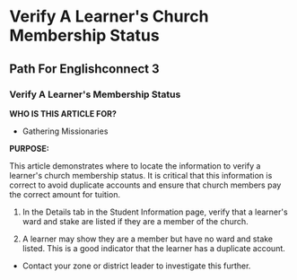 # Verify A Learner's Church Membership Status

## Path For Englishconnect 3

### Verify A Learner's Membership Status

**WHO IS THIS ARTICLE FOR?**

- Gathering Missionaries

**PURPOSE:**

This article demonstrates where to locate the information to verify a learner's church membership status. It is critical that this information is correct to avoid duplicate accounts and ensure that church members pay the correct amount for tuition.

1. In the Details tab in the Student Information page, verify that a learner's ward and stake are listed if they are a member of the church.

2. A learner may show they are a member but have no ward and stake listed. This is a good indicator that the learner has a duplicate account.
- Contact your zone or district leader to investigate this further.

